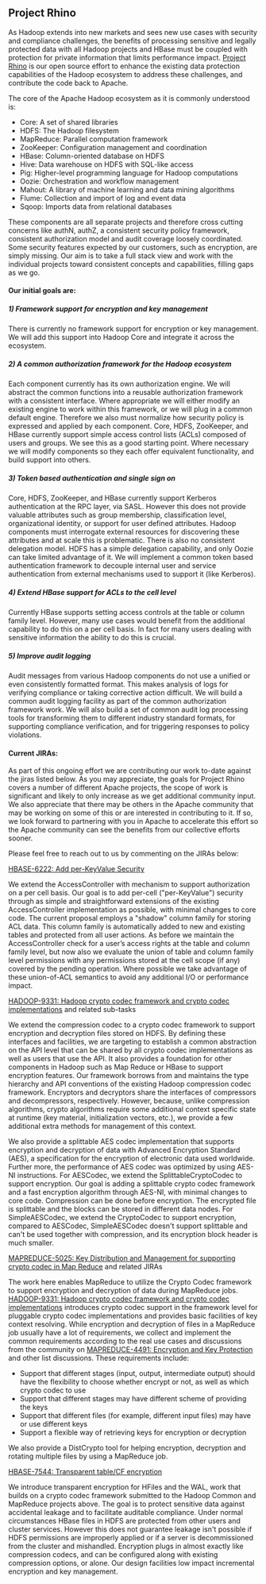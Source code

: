 ## Project Rhino

As Hadoop extends into new markets and sees new use cases with security and compliance challenges, the benefits of processing sensitive and legally protected data with all Hadoop projects and HBase must be coupled with protection for private information that limits performance impact. [Project Rhino]( https://github.com/intel-hadoop/project-rhino/) is our open source effort to enhance the existing data protection capabilities of the Hadoop ecosystem to address these challenges, and contribute the code back to Apache.

The core of the Apache Hadoop ecosystem as it is commonly understood is:

-  Core: A set of shared libraries
-	HDFS: The Hadoop filesystem
-	MapReduce: Parallel computation framework
-	ZooKeeper: Configuration management and coordination
-	HBase: Column-oriented database on HDFS
-	Hive: Data warehouse on HDFS with SQL-like access
-	Pig: Higher-level programming language for Hadoop computations
-	Oozie: Orchestration and workflow management
-	Mahout: A library of machine learning and data mining algorithms
-	Flume: Collection and import of log and event data
-	Sqoop: Imports data from relational databases

These components are all separate projects and therefore cross cutting concerns like authN, authZ, a consistent security policy framework, consistent authorization model and audit coverage loosely coordinated. Some security features expected by our customers, such as encryption, are simply missing. Our aim is to take a full stack view and work with the individual projects toward consistent concepts and capabilities, filling gaps as we go.

#### Our initial goals are:

##### 1) Framework support for encryption and key management

There is currently no framework support for encryption or key management. We will add this support into Hadoop Core and integrate it across the ecosystem. 

##### 2) A common authorization framework for the Hadoop ecosystem

Each component currently has its own authorization engine. We will abstract the common functions into a reusable authorization framework with a consistent interface. Where appropriate we will either modify an existing engine to work within this framework, or we will plug in a common default engine. Therefore we also must normalize how security policy is expressed and applied by each component. Core, HDFS, ZooKeeper, and HBase currently support simple access control lists (ACLs) composed of users and groups. We see this as a good starting point. Where necessary we will modify components so they each offer equivalent functionality, and build support into others.

##### 3) Token based authentication and single sign on

Core, HDFS, ZooKeeper, and HBase currently support Kerberos authentication at the RPC layer, via SASL. However this does not provide valuable attributes such as group membership, classification level, organizational identity, or support for user defined attributes. Hadoop components must interrogate external resources for discovering these attributes and at scale this is problematic. There is also no consistent delegation model. HDFS has a simple delegation capability, and only Oozie can take limited advantage of it. We will implement a common token based authentication framework to decouple internal user and service authentication from external mechanisms used to support it (like Kerberos). 

##### 4) Extend HBase support for ACLs to the cell level

Currently HBase supports setting access controls at the table or column family level. However, many use cases would benefit from the additional capability to do this on a per cell basis. In fact for many users dealing with sensitive information the ability to do this is crucial.

##### 5) Improve audit logging

Audit messages from various Hadoop components do not use a unified or even consistently formatted format. This makes analysis of logs for verifying compliance or taking corrective action difficult. We will build a common audit logging facility as part of the common authorization framework work. We will also build a set of common audit log processing tools for transforming them to different industry standard formats, for supporting compliance verification, and for triggering responses to policy violations.

#### Current JIRAs:

As part of this ongoing effort we are contributing our work to-date against the jiras listed below. As you may appreciate, the goals for Project Rhino covers a number of different Apache projects, the scope of work is significant and likely to only increase as we get additional community input. We also appreciate that there may be others in the Apache community that may be working on some of this or are interested in contributing to it. If so, we look forward to partnering with you in Apache to accelerate this effort so the Apache community can see the benefits from our collective efforts sooner.

Please feel free to reach out to us by commenting on the JIRAs below:

[HBASE-6222: Add per-KeyValue Security](https://issues.apache.org/jira/browse/hbase-6222)
 
We extend the AccessController with mechanism to support authorization on a per cell basis. Our goal is to add per-cell ("per-KeyValue") security through as simple and straightforward extensions of the existing AccessController implementation as possible, with minimal changes to core code. The current proposal employs a "shadow" column family for storing ACL data. This column family is automatically added to new and existing tables and protected from all user actions. As before we maintain the AccessController check for a user’s access rights at the table and column family level, but now also we evaluate the union of table and column family level permissions with any permissions stored at the cell scope (if any) covered by the pending operation. Where possible we take advantage of these union-of-ACL semantics to avoid any additional I/O or performance impact.

[HADOOP-9331: Hadoop crypto codec framework and crypto codec implementations](https://issues.apache.org/jira/browse/hadoop-9331) and related sub-tasks

We extend the compression codec to a crypto codec framework to support encryption and decryption files stored on HDFS. By defining these interfaces and facilities, we are targeting to establish a common abstraction on the API level that can be shared by all crypto codec implementations as well as users that use the API. It also provides a foundation for other components in Hadoop such as Map Reduce or HBase to support encryption features. Our framework borrows from and maintains the type hierarchy and API conventions of the existing Hadoop compression codec framework. Encryptors and decryptors share the interfaces of compressors and decompressors, respectively. However, because, unlike compression algorithms, crypto algorithms require some additional context specific state at runtime (key material, initialization vectors, etc.), we provide a few additional extra methods for management of this context.
 
We also provide a splittable AES codec implementation that supports encryption and decryption of data with Advanced Encryption Standard (AES), a specification for the encryption of electronic data used worldwide.  Further more, the performance of AES codec was optimized by using AES-NI instructions.  For AESCodec, we extend the SplittableCryptoCodec to support encryption. Our goal is adding a splittable crypto codec framework and a fast encryption algorithm through AES-NI, with minimal changes to core code. Compression can be done before encryption. The encrypted file is splittable and the blocks can be stored in different data nodes. For SimpleAESCodec, we extend the CryptoCodec to support encryption, compared to AESCodec, SimpleAESCodec doesn't support splittable and can't be used together with compression, and its encryption block header is much smaller.

[MAPREDUCE-5025: Key Distribution and Management for supporting crypto codec in Map Reduce](https://issues.apache.org/jira/browse/mapreduce-5025) and related JIRAs

The work here enables MapReduce to utilize the Crypto Codec framework to support encryption and decryption of data during MapReduce jobs. [HADOOP-9331: Hadoop crypto codec framework and crypto codec implementations](https://issues.apache.org/jira/browse/hadoop-9331) introduces crypto codec support in the framework level for pluggable crypto codec implementations and provides basic facilities of key context resolving.  While encryption and decryption of files in a MapReduce job usually have a lot of requirements, we collect and implement the common requirements according to the real use cases and discussions from the community on [MAPREDUCE-4491: Encryption and Key Protection](https://issues.apache.org/jira/browse/MAPREDUCE-4491) and other list discussions. These requirements include:
-	Support that different stages (input, output, intermediate output) should have the flexibility to choose whether encrypt or not, as well as which crypto codec to use
-	Support that different stages may have different scheme of providing the keys
-	Support that different files (for example, different input files) may have or use different keys
-	Support a flexible way of retrieving keys for encryption or decryption

We also provide a DistCrypto tool for helping encryption, decryption and rotating multiple files by using a MapReduce job.

[HBASE-7544: Transparent table/CF encryption](https://issues.apache.org/jira/browse/hbase-7544)

We introduce transparent encryption for HFiles and the WAL, work that builds on a crypto codec framework submitted to the Hadoop Common and MapReduce projects above. The goal is to protect sensitive data against accidental leakage and to facilitate auditable compliance. Under normal circumstances HBase files in HDFS are protected from other users and cluster services. However this does not guarantee leakage isn't possible if HDFS permissions are improperly applied or if a server is decommissioned from the cluster and mishandled.  Encryption plugs in almost exactly like compression codecs, and can be configured along with existing compression options, or alone. Our design facilities low impact incremental encryption and key management.

